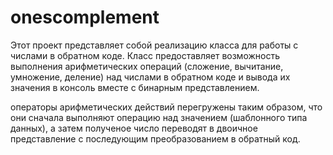 # onescomplement

Этот проект представляет собой реализацию класса для работы с числами в обратном коде. Класс предоставляет возможность выполнения арифметических операций (сложение, вычитание, умножение, деление) над числами в обратном коде и вывода их значения в консоль вместе с бинарным представлением.

операторы арифметических действий перегружены таким образом, что они сначала выполняют операцию над значением (шаблонного типа данных), а затем полученое число переводят в двоичное представление с последующим преобразованием в обратный код.
